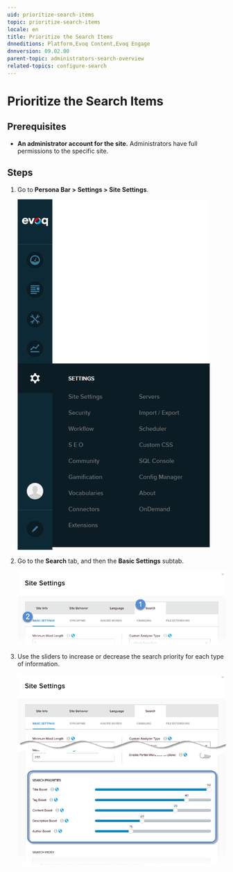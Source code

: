 ```yaml
---
uid: prioritize-search-items
topic: prioritize-search-items
locale: en
title: Prioritize the Search Items
dnneditions: Platform,Evoq Content,Evoq Engage
dnnversion: 09.02.00
parent-topic: administrators-search-overview
related-topics: configure-search
---
```


# Prioritize the Search Items

## Prerequisites

*   **An administrator account for the site.** Administrators have full permissions to the specific site.

## Steps

1.  Go to **Persona Bar \> Settings \> Site Settings**.
    
    ![Persona Bar > Settings > Site Settings](/images/scr-pbar-host-Settings-E91.png)

2.  Go to the **Search** tab, and then the **Basic Settings** subtab.
    
    ![Search > Basic Settings](/images/scr-pbtabs-host-Settings-SiteSettings-Search-BasicSettings-E90.png)
    
3.  Use the sliders to increase or decrease the search priority for each type of information.
    
      
    
    ![](/images/scr-SiteSettings-Search-BasicSettings-priorities-E90.png)